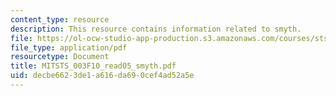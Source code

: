 ```yaml
---
content_type: resource
description: This resource contains information related to smyth.
file: https://ol-ocw-studio-app-production.s3.amazonaws.com/courses/sts-003-the-rise-of-modern-science-fall-2010/decbe6623de1a616da690cef4ad52a5e_MITSTS_003F10_read05_smyth.pdf
file_type: application/pdf
resourcetype: Document
title: MITSTS_003F10_read05_smyth.pdf
uid: decbe662-3de1-a616-da69-0cef4ad52a5e
---
```

